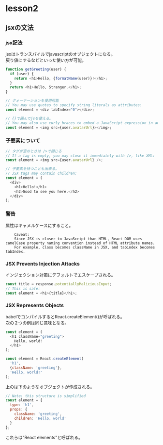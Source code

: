 # lesson2

## jsxの文法

### jsx記法

jsxはトランスパイルでjavascriptのオブジェクトになる。  
戻り値にするなどといった使い方が可能。

```js
function getGreeting(user) {
  if (user) {
    return <h1>Hello, {formatName(user)}!</h1>;
  }
  return <h1>Hello, Stranger.</h1>;
}
```

```js
// クォーテーションを使用可能
// You may use quotes to specify string literals as attributes:
const element = <div tabIndex="0"></div>;

// {}で囲んでjsを使える。
// You may also use curly braces to embed a JavaScript expression in an attribute:
const element = <img src={user.avatarUrl}></img>;

```

### 子要素について

```js
// タグが空のときは />で閉じる
// If a tag is empty, you may close it immediately with />, like XML:
const element = <img src={user.avatarUrl} />;

// 子要素を持つことも出来る。
// JSX tags may contain children:
const element = (
  <div>
    <h1>Hello!</h1>
    <h2>Good to see you here.</h2>
  </div>
);

```

### 警告

属性はキャメルケースにすること。

```
    Caveat:
    Since JSX is closer to JavaScript than HTML, React DOM uses camelCase property naming convention instead of HTML attribute names.
    For example, class becomes className in JSX, and tabindex becomes tabIndex.
```

### JSX Prevents Injection Attacks 

インジェクション対策にデフォルトでエスケープされる。

```js
const title = response.potentiallyMaliciousInput;
// This is safe:
const element = <h1>{title}</h1>;
```

### JSX Represents Objects

babelでコンパイルするとReact.createElement()が呼ばれる。  
次の２つの例は同じ意味となる。

```js
const element = (
  <h1 className="greeting">
    Hello, world!
  </h1>
);

```

```js
const element = React.createElement(
  'h1',
  {className: 'greeting'},
  'Hello, world!'
);
```

上のは下のようなオブジェクトが作成される。

```js
// Note: this structure is simplified
const element = {
  type: 'h1',
  props: {
    className: 'greeting',
    children: 'Hello, world'
  }
};
```

これらは"React elements"と呼ばれる。


